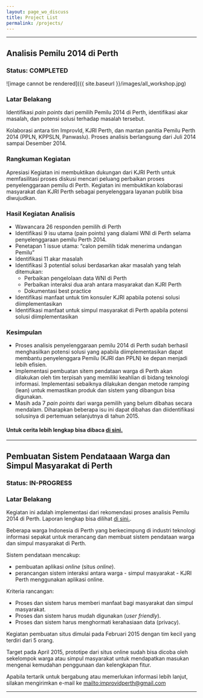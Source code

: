 ```yaml
---
layout: page_wo_discuss
title: Project List
permalink: /projects/
---
```


----
## Analisis Pemilu 2014 di Perth
### Status: COMPLETED

![image cannot be rendered]({{ site.baseurl }}/images/all_workshop.jpg)

### Latar Belakang
Identifikasi _pain points_ dari pemilih Pemilu 2014 di Perth, identifikasi akar masalah, dan potensi solusi terhadap masalah tersebut.

Kolaborasi antara tim ImprovId, KJRI Perth, dan mantan panitia Pemilu Perth 2014 (PPLN, KPPSLN, Panwaslu). Proses analisis berlangsung dari Juli 2014 sampai Desember 2014.

### Rangkuman Kegiatan
Apresiasi
Kegiatan ini membuktikan dukungan dari KJRI Perth untuk memfasilitasi proses diskusi mencari peluang perbaikan proses penyelenggaraan pemilu di Perth.
Kegiatan ini membuktikan kolaborasi masyarakat dan KJRI Perth sebagai penyelenggara layanan publik bisa diwujudkan.


### Hasil Kegiatan Analisis
* Wawancara 26 responden pemilih di Perth 
* Identifikasi 9 isu utama (pain points) yang dialami WNI di Perth selama penyelenggaraan pemilu Perth 2014.
* Penetapan 1 issue utama: “calon pemilih tidak menerima undangan Pemilu”
* Identifikasi 11 akar masalah 
* Identifikasi 3 potential solusi berdasarkan akar masalah yang telah ditemukan:
  - Perbaikan pengelolaan data WNI di Perth
  - Perbaikan interaksi dua arah antara masyarakat dan KJRI Perth
  - Dokumentasi best practice
* Identifikasi manfaat untuk tim konsuler KJRI apabila potensi solusi diimplementasikan
* Identifikasi manfaat untuk simpul masyarakat di Perth apabila potensi solusi diimplementasikan

### Kesimpulan
* Proses analisis penyelenggaraan pemilu 2014 di Perth sudah berhasil menghasilkan potensi solusi yang apabila diimplementasikan dapat membantu penyelenggara Pemilu (KJRI dan PPLN) ke depan menjadi lebih efisien.
* Implementasi pembuatan sitem pendataan warga di Perth akan dilakukan oleh tim terpisah yang memiliki keahlian di bidang teknologi informasi. Implementasi sebaiknya dilakukan dengan metode ramping (lean) untuk memastikan produk dan sistem yang dibangun bisa digunakan.
* Masih ada 7 _pain points_ dari warga pemilih yang belum dibahas secara mendalam. Diharapkan beberapa isu ini dapat dibahas dan diidentifikasi solusinya di pertemuan selanjutnya di tahun 2015.


#### Untuk cerita lebih lengkap bisa dibaca [di sini.](http://improvidperth.github.io/pemilu/)

----


## Pembuatan Sistem Pendataaan Warga dan Simpul Masyarakat di Perth

### Status: IN-PROGRESS

### Latar Belakang
Kegiatan ini adalah implementasi dari rekomendasi proses analisis Pemilu 2014 di Perth. Laporan lengkap bisa dilihat [di sini.](http://improvidperth.github.io/pemilu/). 

Beberapa warga Indonesia di Perth yang berkecimpung di industri teknologi informasi sepakat untuk merancang dan membuat sistem pendataan warga dan simpul masyarakat di Perth.

Sistem pendataan mencakup:

- pembuatan aplikasi _online_ (situs _online_).
- perancangan sistem interaksi antara warga - simpul masyarakat - KJRI Perth menggunakan aplikasi online.

Kriteria rancangan:

- Proses dan sistem harus memberi manfaat bagi masyarakat dan simpul masyarakat.
- Proses dan sistem harus mudah digunakan (_user friendly_).
- Proses dan sistem harus menghormati kerahasiaan data (privacy).

Kegiatan pembuatan situs dimulai pada Februari 2015 dengan tim kecil yang terdiri dari 5 orang.

Target pada April 2015, prototipe dari situs online sudah bisa dicoba oleh sekelompok warga atau simpul masyarakat untuk mendapatkan masukan mengenai kemudahan penggunaan dan kelengkapan fitur. 

Apabila tertarik untuk bergabung atau memerlukan informasi lebih lanjut, silakan mengirimkan e-mail ke <mailto:improvidperth@gmail.com>

----